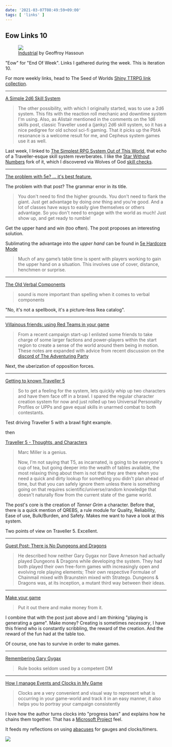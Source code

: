 ```yaml
---
date: '2021-03-07T08:49:59+09:00'
tags: [ 'links' ]
---
```


## Eow Links 10

<figure class="right">
<a href="https://www.artstation.com/artwork/Nxg3BJ"><img src="images/20210307_unite27.jpg" loading="lazy" /></a>
<figcaption>
<a href="https://www.artstation.com/artwork/Nxg3BJ">Industrial</a> by Geoffroy Hassoun
</figcaption>
</figure>

"Eow" for "End Of Week". Links I gathered during the week. This is iteration 10.

For more weekly links, head to The Seed of Worlds [Shiny TTRPG link collection](https://seedofworlds.blogspot.com/search/label/weekly%20links).

<hr/>

[A Simple 2d6 Skill System](https://maziriansgarden.blogspot.com/2021/02/a-simple-2d6-skill-system.html)

> The other possibility, with which I originally started, was to use a 2d6 system. This fits with the reaction roll mechanic and downtime system I'm using. Also, as Alistair mentioned in the comments on the 1d6 skills post, classic Traveller used a (janky) 2d6 skill system, so it has a nice pedigree for old school sci-fi gaming. That it picks up the PbtA resonance is a welcome result for me, and Cepheus system games use it as well.

Last week, I linked to [The Simplest RPG System Out of This World](https://forrestaguirre.blogspot.com/2021/02/the-simplest-rpg-system-out-of-this.html), that echo of a Traveller-esque skill system reverberates. I like the [Star Without Numbers](https://www.drivethrurpg.com/product/226996/Stars-Without-Number-Revised-Edition?affiliate_id=2746229) fork of it, which I discovered via Wolves of God [skill checks](/20210111.html?t=Damascene_Wolves&f=eow10#skill-checks).

<hr/>

[The problem with 5e? ... it's best feature.](https://slugsandsilver.blogspot.com/2021/02/the-problem-with-5e-its-best-feature.html)

The problem with that post? The grammar error in its title.

> You don't need to find the higher grounds. You don't need to flank the giant.  Just get advantage by doing *one* thing and you're good.  And a lot of classes have ways to easily give themselves or others advantage.   So you don't need to engage with the world as much!  Just show up, and get ready to rumble!

Get the upper hand and win (too often). The post proposes an interesting solution.

Sublimating the advantage into the _upper hand_ can be found in [5e Hardcore Mode](https://www.drivethrurpg.com/product/303156/5e-HARDCORE-MODE?affiliate_id=2746229)

> Much of any game’s table time is spent with players working to gain the upper hand on a situation. This involves use of cover, distance, henchmen or surprise.

<hr/>

[The Old Verbal Components](https://idiomdrottning.org/verbal-components)

> sound is more important than spelling when it comes to verbal components

"No, it's not a spellbook, it's a picture-less Ikea catalog".

<hr/>

[Villainous friends: using Red Teams in your game](https://seedofworlds.blogspot.com/2019/02/campaign-set-up-red-teams-tldr-how-to.html)

> From a recent campaign start-up I enlisted some friends to take charge of some larger factions and power-players within the start region to create a sense of the world around them being in motion. These notes are expanded with advice from recent discussion on the [discord of The Adventuring Party](https://discord.com/invite/VW6NUJe)

Next, the uberization of opposition forces.

<hr/>

[Getting to known Traveller 5](https://betola.de/wandererbill/english/getting-to-know-traveller-5/)

> So to get a feeling for the system, lets quickly whip up two characters and have them face off in a brawl. I spared the regular character creation system for now and just rolled up two Universal Personality Profiles or UPPs and gave equal skills in unarmed combat to both contestants.

Test driving Traveller 5 with a brawl fight example.

then

[Traveller 5 - Thoughts, and Characters](https://thelastredoubt.com/traveller-5-thoughts-and-characters/)

> Marc Miller is a genius.
>
> Now, I'm not saying that T5, as incarnated, is going to be everyone's cup of tea, but going deeper into the wealth of tables available, the most relaxing thing about them is not that they are there when you need a quick and dirty lookup for something you didn't plan ahead of time, but that you can safely ignore them unless there is something going on that requires scientific/universe/random knowledge that doesn't naturally flow from the current state of the game world.

The post's core is the creation of _Tanner Grim_ a character. Before that, there is a quick mention of QREBS, a rule module for Quality, Reliability, Ease of use, Bulk/Burden, and Safety. Makes me want to have a look at this system.

Two points of view on Traveller 5. Excellent.

<hr/>

[Guest Post: There is No Dungeons and Dragons](https://grumpywizard.home.blog/2021/03/03/guest-post-there-is-no-dungeons-and-dragons/)

> He described how neither Gary Gygax nor Dave Arneson had actually played Dungeons & Dragons while developing the system. They had both played their own free-form games with increasingly open and evolving role playing elements; Their own respective Formulae of Chainmail mixed with Braunstein mixed with Stratego. Dungeons & Dragons was, at its inception, a mutant third way between their ideas.

<hr/>

[Make your game](http://www.trollishdelver.com/2021/03/make-your-game.html)

> Put it out there and make money from it.

I combine that with the post just above and I am thinking "playing is generating a game". Make money? Creating is sometimes _necessary_, I have this friend who is constantly scribbling, the reward of the creation. And the reward of the fun had at the table too.

Of course, one has to survive in order to make games.

<hr/>

[Remembering Gary Gygax](https://grymlorde.blogspot.com/2021/03/remembering-gary-gygax.html)

> Rule books seldom used by a competent DM

<hr/>

[How I manage Events and Clocks in My Game](https://reddicediaries.com/tabletop-rpg-ramblings/how-i-manage-events-clocks-in-my-game/)

> Clocks are a very convenient and visual way to represent what is occurring in your game-world and track it in an easy manner, it also helps you to portray your campaign consistently

I love how the author turns clocks into "progress bars" and explains how he chains them together. That has a [Microsoft Project](https://en.wikipedia.org/wiki/Microsoft_Project) feel.

It feeds my reflections on using [abacuses](20210305.html?f=eow10&t=Abacus_Hit_Gauge) for gauges and clocks/timers.

<img class="pix" src="/images/pix.png?t=eow10" loading="lazy" />


